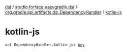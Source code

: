 [dsl](../../index.md) / [studio.forface.easygradle.dsl](../index.md) / [org.gradle.api.artifacts.dsl.DependencyHandler](index.md) / [kotlin-js](./kotlin-js.md)

# kotlin-js

`val DependencyHandler.kotlin-js: `[`Any`](https://kotlinlang.org/api/latest/jvm/stdlib/kotlin/-any/index.html)